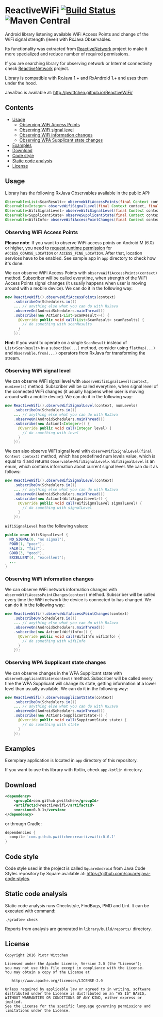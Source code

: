 # ReactiveWiFi [![Build Status](https://travis-ci.org/pwittchen/ReactiveWiFi.svg?branch=master)](https://travis-ci.org/pwittchen/ReactiveWiFi) ![Maven Central](https://img.shields.io/maven-central/v/com.github.pwittchen/reactivewifi.svg?style=flat)

Android library listening available WiFi Access Points and change of the WiFi signal strength (level) with RxJava Observables.

Its functionality was extracted from [ReactiveNetwork](https://github.com/pwittchen/ReactiveNetwork) project to make it more specialized and reduce number of required permissions.

If you are searching library for observing network or Internet connectivity check [ReactiveNetwork](https://github.com/pwittchen/ReactiveNetwork) project.

Library is compatible with RxJava 1.+ and RxAndroid 1.+ and uses them under the hood.

JavaDoc is available at: http://pwittchen.github.io/ReactiveWiFi/

Contents
--------

- [Usage](#usage)
  - [Observing WiFi Access Points](#observing-wifi-access-points)
  - [Observing WiFi signal level](#observing-wifi-signal-level)
  - [Observing WiFi information changes](#observing-wifi-information-changes)
  - [Observing WPA Supplicant state changes](#observing-wpa-supplicant-state-changes)
- [Examples](#examples)
- [Download](#download)
- [Code style](#code-style)
- [Static code analysis](#static-code-analysis)
- [License](#license)

Usage
-----

Library has the following RxJava Observables available in the public API:

```java
Observable<List<ScanResult>> observeWifiAccessPoints(final Context context)
Observable<Integer> observeWifiSignalLevel(final Context context, final int numLevels)
Observable<WifiSignalLevel> observeWifiSignalLevel(final Context context)
Observable<SupplicantState> observeSupplicantState(final Context context)
Observable<WifiInfo> observeWifiAccessPointChanges(final Context context)
```

### Observing WiFi Access Points

**Please note**: If you want to observe WiFi access points on Android M (6.0) or higher, you need to [request runtime permission](https://developer.android.com/training/permissions/requesting.html) for `ACCESS_COARSE_LOCATION` or `ACCESS_FINE_LOCATION`. After that, location services have to be enabled. See sample app in `app` directory to check how it's done.

We can observe WiFi Access Points with `observeWifiAccessPoints(context)` method. Subscriber will be called everytime, when strength of the WiFi Access Points signal changes (it usually happens when user is moving around with a mobile device). We can do it in the following way:

```java
new ReactiveWifi().observeWifiAccessPoints(context)
    .subscribeOn(Schedulers.io())
    ... // anything else what you can do with RxJava
    .observeOn(AndroidSchedulers.mainThread())
    .subscribe(new Action1<List<ScanResult>>() {
      @Override public void call(List<ScanResult> scanResults) {
        // do something with scanResults
      }
    });
```

**Hint**: If you want to operate on a single `ScanResult` instead of `List<ScanResult>` in a `subscribe(...)` method, consider using `flatMap(...)` and `Observable.from(...)` operators from RxJava for transforming the stream.

### Observing WiFi signal level

We can observe WiFi signal level with `observeWifiSignalLevel(context, numLevels)` method. Subscriber will be called everytime, when signal level of the connected WiFi  changes (it usually happens when user is moving around with a mobile device). We can do it in the following way:

```java
new ReactiveWifi().observeWifiSignalLevel(context, numLevels)
    .subscribeOn(Schedulers.io())
    ... // anything else what you can do with RxJava
    .observeOn(AndroidSchedulers.mainThread())
    .subscribe(new Action1<Integer>() {
      @Override public void call(Integer level) {
        // do something with level
      }
    });
```

We can also observe WiFi signal level with `observeWifiSignalLevel(final Context context)` method, which has predefined num levels value, which is equal to 4 and returns `Observable<WifiSignalLevel>`. `WifiSignalLevel` is an enum, which contains information about current signal level. We can do it as follows:

```java
new ReactiveWifi().observeWifiSignalLevel(context)
    .subscribeOn(Schedulers.io())
    ... // anything else what you can do with RxJava
    .observeOn(AndroidSchedulers.mainThread())
    .subscribe(new Action1<WifiSignalLevel>() {
      @Override public void call(WifiSignalLevel signalLevel) {
        // do something with signalLevel
      }
    });
```

`WifiSignalLevel` has the following values:

```java
public enum WifiSignalLevel {
  NO_SIGNAL(0, "no signal"),
  POOR(1, "poor"),
  FAIR(2, "fair"),
  GOOD(3, "good"),
  EXCELLENT(4, "excellent");
  ...
}
```

### Observing WiFi information changes

We can observe WiFi network information changes with `observeWifiAccessPointChanges(context)` method. Subscriber will be called every time the WiFi network the device is connected to has changed. We can do it in the following way:

```java
new ReactiveWifi().observeWifiAccessPointChanges(context)
    .subscribeOn(Schedulers.io())
    ... // anything else what you can do with RxJava
    .observeOn(AndroidSchedulers.mainThread())
    .subscribe(new Action1<WifiInfo>() {
      @Override public void call(WifiInfo wifiInfo) {
        // do something with wifiInfo
      }
    });
```

### Observing WPA Supplicant state changes

We can observe changes in the WPA Supplicant state with `observeSupplicantState(context)` method. Subscriber will be called every time the WPA Supplicant will change its state, getting information at a lower level than usually available. We can do it in the following way:

```java
new ReactiveWifi().observeSupplicantState(context)
    .subscribeOn(Schedulers.io())
    ... // anything else what you can do with RxJava
    .observeOn(AndroidSchedulers.mainThread())
    .subscribe(new Action1<SupplicantState>() {
      @Override public void call(SuppicantState state) {
        // do something with state
      }
    });
```

Examples
--------

Exemplary application is located in `app` directory of this repository.

If you want to use this library with Kotlin, check `app-kotlin` directory.

Download
--------

```xml
<dependency>
    <groupId>com.github.pwittchen</groupId>
    <artifactId>reactivewifi</artifactId>
    <version>0.0.1</version>
</dependency>
```

or through Gradle:

```groovy
dependencies {
  compile 'com.github.pwittchen:reactivewifi:0.0.1'
}
```

Code style
----------

Code style used in the project is called `SquareAndroid` from Java Code Styles repository by Square available at: https://github.com/square/java-code-styles.

Static code analysis
--------------------

Static code analysis runs Checkstyle, FindBugs, PMD and Lint. It can be executed with command:

 ```
 ./gradlew check
 ```

Reports from analysis are generated in `library/build/reports/` directory.

License
-------

    Copyright 2016 Piotr Wittchen

    Licensed under the Apache License, Version 2.0 (the "License");
    you may not use this file except in compliance with the License.
    You may obtain a copy of the License at

       http://www.apache.org/licenses/LICENSE-2.0

    Unless required by applicable law or agreed to in writing, software
    distributed under the License is distributed on an "AS IS" BASIS,
    WITHOUT WARRANTIES OR CONDITIONS OF ANY KIND, either express or implied.
    See the License for the specific language governing permissions and
    limitations under the License.
